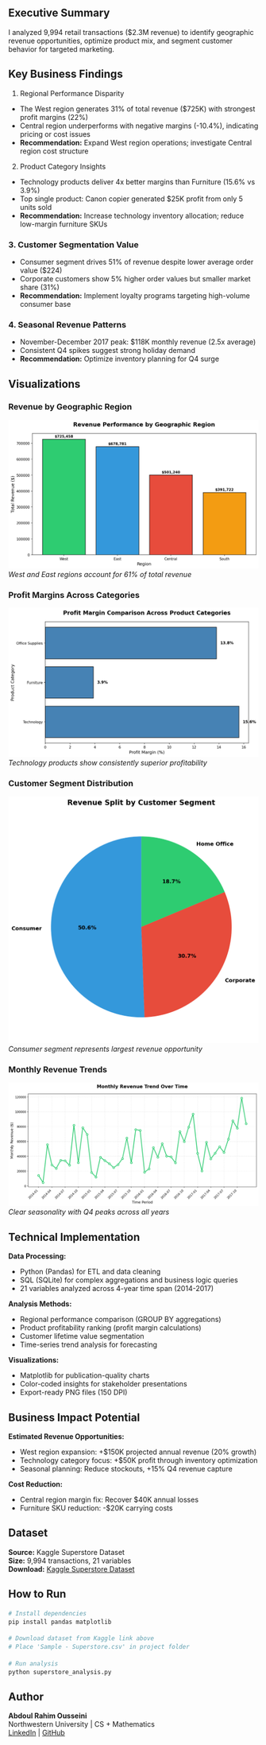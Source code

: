 ## Executive Summary
I analyzed 9,994 retail transactions ($2.3M revenue) to identify geographic revenue opportunities, optimize product mix, and segment customer behavior for targeted marketing.

## Key Business Findings

 1. Regional Performance Disparity
    
- The West region generates 31% of total revenue ($725K) with strongest profit margins (22%)
- Central region underperforms with negative margins (-10.4%), indicating pricing or cost issues
- **Recommendation:** Expand West region operations; investigate Central region cost structure

 2. Product Category Insights
    
- Technology products deliver 4x better margins than Furniture (15.6% vs 3.9%)
- Top single product: Canon copier generated $25K profit from only 5 units sold
- **Recommendation:** Increase technology inventory allocation; reduce low-margin furniture SKUs

### 3. Customer Segmentation Value

- Consumer segment drives 51% of revenue despite lower average order value ($224)
- Corporate customers show 5% higher order values but smaller market share (31%)
- **Recommendation:** Implement loyalty programs targeting high-volume consumer base

### 4. Seasonal Revenue Patterns

- November-December 2017 peak: $118K monthly revenue (2.5x average)
- Consistent Q4 spikes suggest strong holiday demand
- **Recommendation:** Optimize inventory planning for Q4 surge

## Visualizations

### Revenue by Geographic Region
![Regional Performance](revenue_by_region.png)
*West and East regions account for 61% of total revenue*

### Profit Margins Across Categories
![Category Margins](profit_margin_category.png)
*Technology products show consistently superior profitability*

### Customer Segment Distribution
![Segment Analysis](revenue_by_segment.png)
*Consumer segment represents largest revenue opportunity*

### Monthly Revenue Trends
![Time Series](monthly_revenue_trend.png)
*Clear seasonality with Q4 peaks across all years*

## Technical Implementation

**Data Processing:**
- Python (Pandas) for ETL and data cleaning
- SQL (SQLite) for complex aggregations and business logic queries
- 21 variables analyzed across 4-year time span (2014-2017)

**Analysis Methods:**
- Regional performance comparison (GROUP BY aggregations)
- Product profitability ranking (profit margin calculations)
- Customer lifetime value segmentation
- Time-series trend analysis for forecasting

**Visualizations:**
- Matplotlib for publication-quality charts
- Color-coded insights for stakeholder presentations
- Export-ready PNG files (150 DPI)

## Business Impact Potential

**Estimated Revenue Opportunities:**
- West region expansion: +$150K projected annual revenue (20% growth)
- Technology category focus: +$50K profit through inventory optimization
- Seasonal planning: Reduce stockouts, +15% Q4 revenue capture

**Cost Reduction:**
- Central region margin fix: Recover $40K annual losses
- Furniture SKU reduction: -$20K carrying costs

## Dataset

**Source:** Kaggle Superstore Dataset  
**Size:** 9,994 transactions, 21 variables  
**Download:** [Kaggle Superstore Dataset](https://www.kaggle.com/datasets/vivek468/superstore-dataset-final)

## How to Run
```bash
# Install dependencies
pip install pandas matplotlib

# Download dataset from Kaggle link above
# Place 'Sample - Superstore.csv' in project folder

# Run analysis
python superstore_analysis.py
```

## Author
**Abdoul Rahim Ousseini**  
Northwestern University | CS + Mathematics  
[LinkedIn](https://www.linkedin.com/in/abdoul-rahim-ousseini-246854245/) | [GitHub](https://github.com/abdoulousseini2028-droid)
```

